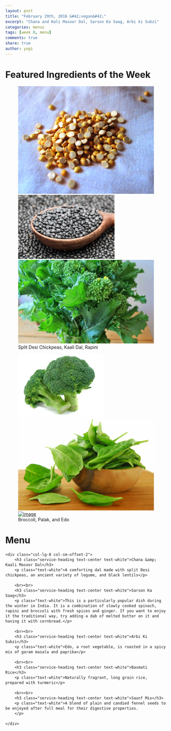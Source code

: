 ```yaml
---
layout: post
title: "February 29th, 2016 &#42;vegan&#42;"
excerpt: "Chana and Kali Masoor Dal, Sarson Ka Saag, Arbi ki Subzi"
categories: menus
tags: [week 8, menu]
comments: true
share: true
author: yogi
---
```


# Featured Ingredients of the Week

<figure class="third">
	<a href="https://raw.githubusercontent.com/yogibelly/yogibelly.github.io/master/img/portfolio/splitchickpeas.jpg"><img src="https://raw.githubusercontent.com/yogibelly/yogibelly.github.io/master/img/portfolio/splitchickpeas.jpg" alt="image"></a>
	<a href="https://raw.githubusercontent.com/yogibelly/yogibelly.github.io/master/img/portfolio/blacklentils.jpg"><img src="https://raw.githubusercontent.com/yogibelly/yogibelly.github.io/master/img/portfolio/blacklentils-thumbnail.jpg" alt="image"></a>
	<a href="https://raw.githubusercontent.com/yogibelly/yogibelly.github.io/master/img/portfolio/rapini.jpg"><img src="https://raw.githubusercontent.com/yogibelly/yogibelly.github.io/master/img/portfolio/rapini.jpg" alt="image"></a>
	<figcaption>Split Desi Chickpeas, Kaali Dal, Rapini</figcaption>
</figure>

<figure class="third">
    <a href="https://raw.githubusercontent.com/yogibelly/yogibelly.github.io/master/img/portfolio/broccoli.jpg"><img src="https://raw.githubusercontent.com/yogibelly/yogibelly.github.io/master/img/portfolio/broccoli-thumbnail.jpg" alt="image"></a>
    <a href="https://raw.githubusercontent.com/yogibelly/yogibelly.github.io/master/img/portfolio/palak.jpg"><img src="https://raw.githubusercontent.com/yogibelly/yogibelly.github.io/master/img/portfolio/palak.jpg" alt="image"></a>
    <a href="https://raw.githubusercontent.com/yogibelly/yogibelly.github.io/master/img/portfolio/edo.jpg"><img src="https://raw.githubusercontent.com/yogibelly/yogibelly.github.io/master/img/portfolio/edo-thumbnail.jpg" alt="image"></a>
    <figcaption>Broccoli, Palak, and Edo</figcaption>
</figure>


# Menu

<div class="row">

	<div class="col-lg-8 col-sm-offset-2">
        <h3 class="service-heading text-center text-white">Chana &amp; Kaali Masoor Dal</h3>
        <p class="text-white">A comforting dal made with split Desi chickpeas, an ancient variety of legume, and black lentils</p>

        <br><br>
        <h3 class="service-heading text-center text-white">Sarson Ka Saag</h3>
        <p class="text-white">This is a particularly popular dish during the winter in India. It is a combination of slowly cooked spinach, rapini and broccoli with fresh spices and ginger. If you want to enjoy it the traditional way, try adding a dab of melted butter on it and having it with cornbread.</p>

        <br><br>
        <h3 class="service-heading text-center text-white">Arbi Ki Subzi</h3>
        <p class="text-white">Edo, a root vegetable, is roasted in a spicy mix of garam masala and paprika</p>

        <br><br>
        <h3 class="service-heading text-center text-white">Basmati Rice</h3>
        <p class="text-white">Naturally fragrant, long grain rice, prepared with turmeric</p>

        <br><br>
        <h3 class="service-heading text-center text-white">Saunf Mix</h3>
        <p class="text-white">A blend of plain and candied fennel seeds to be enjoyed after full meal for their digestive properties.
        </p>

    </div>
</div>
